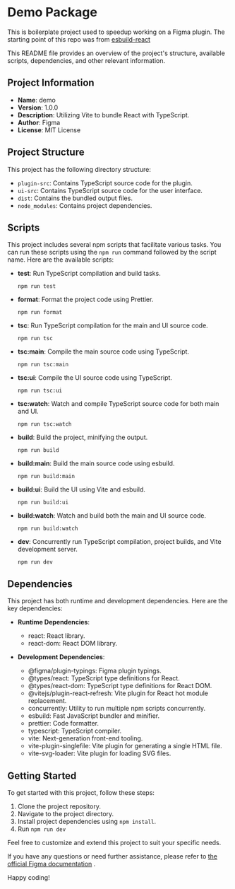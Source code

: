 # Demo Package

This is boilerplate project used to speedup working on a Figma plugin.
The starting point of this repo was from [esbuild-react](https://github.com/figma/plugin-samples/tree/master/esbuild-react)


This README file provides an overview of the project's structure, available scripts, dependencies, and other relevant information.

## Project Information

- **Name**: demo
- **Version**: 1.0.0
- **Description**: Utilizing Vite to bundle React with TypeScript.
- **Author**: Figma
- **License**: MIT License

## Project Structure

This project has the following directory structure:

- `plugin-src`: Contains TypeScript source code for the plugin.
- `ui-src`: Contains TypeScript source code for the user interface.
- `dist`: Contains the bundled output files.
- `node_modules`: Contains project dependencies.

## Scripts

This project includes several npm scripts that facilitate various tasks. You can run these scripts using the `npm run` command followed by the script name. Here are the available scripts:

- **test**: Run TypeScript compilation and build tasks.
  ```
  npm run test
  ```

- **format**: Format the project code using Prettier.
  ```
  npm run format
  ```

- **tsc**: Run TypeScript compilation for the main and UI source code.
  ```
  npm run tsc
  ```

- **tsc:main**: Compile the main source code using TypeScript.
  ```
  npm run tsc:main
  ```

- **tsc:ui**: Compile the UI source code using TypeScript.
  ```
  npm run tsc:ui
  ```

- **tsc:watch**: Watch and compile TypeScript source code for both main and UI.
  ```
  npm run tsc:watch
  ```

- **build**: Build the project, minifying the output.
  ```
  npm run build
  ```

- **build:main**: Build the main source code using esbuild.
  ```
  npm run build:main
  ```

- **build:ui**: Build the UI using Vite and esbuild.
  ```
  npm run build:ui
  ```

- **build:watch**: Watch and build both the main and UI source code.
  ```
  npm run build:watch
  ```

- **dev**: Concurrently run TypeScript compilation, project builds, and Vite development server.
  ```
  npm run dev
  ```

## Dependencies

This project has both runtime and development dependencies. Here are the key dependencies:

- **Runtime Dependencies**:
  - react: React library.
  - react-dom: React DOM library.

- **Development Dependencies**:
  - @figma/plugin-typings: Figma plugin typings.
  - @types/react: TypeScript type definitions for React.
  - @types/react-dom: TypeScript type definitions for React DOM.
  - @vitejs/plugin-react-refresh: Vite plugin for React hot module replacement.
  - concurrently: Utility to run multiple npm scripts concurrently.
  - esbuild: Fast JavaScript bundler and minifier.
  - prettier: Code formatter.
  - typescript: TypeScript compiler.
  - vite: Next-generation front-end tooling.
  - vite-plugin-singlefile: Vite plugin for generating a single HTML file.
  - vite-svg-loader: Vite plugin for loading SVG files.

## Getting Started

To get started with this project, follow these steps:

1. Clone the project repository.
2. Navigate to the project directory.
3. Install project dependencies using `npm install`.
4. Run `npm run dev`

Feel free to customize and extend this project to suit your specific needs.

If you have any questions or need further assistance, please refer to [the official Figma documentation](https://www.figma.com/plugin-docs/) .

Happy coding!